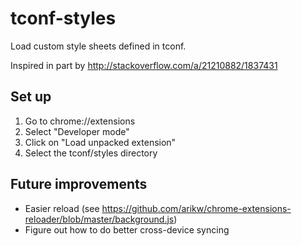 # tconf-styles

Load custom style sheets defined in tconf.

Inspired in part by http://stackoverflow.com/a/21210882/1837431

## Set up

1. Go to chrome://extensions
2. Select "Developer mode"
3. Click on "Load unpacked extension"
4. Select the tconf/styles directory

## Future improvements

- Easier reload (see https://github.com/arikw/chrome-extensions-reloader/blob/master/background.js)
- Figure out how to do better cross-device syncing
